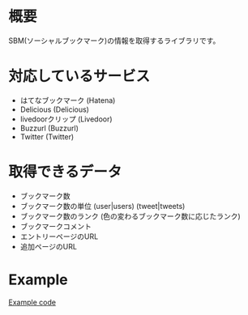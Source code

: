 概要
=========================

SBM(ソーシャルブックマーク)の情報を取得するライブラリです。

対応しているサービス
=========================

 * はてなブックマーク (Hatena)
 * Delicious (Delicious)
 * livedoorクリップ (Livedoor)
 * Buzzurl (Buzzurl)
 * Twitter (Twitter)

取得できるデータ
=========================

 * ブックマーク数
 * ブックマーク数の単位 (user|users) (tweet|tweets)
 * ブックマーク数のランク (色の変わるブックマーク数に応じたランク)
 * ブックマークコメント
 * エントリーページのURL
 * 追加ページのURL

Example
=========================

[Example code](https://github.com/rewish/Services_SBM_Info/raw/master/example/example.php)
